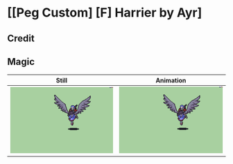 # [\[Peg Custom\] \[F\] Harrier by Ayr]

## Credit


	
## Magic

| Still | Animation |
| :---: | :-------: |
| ![Magic still](./Magic_000.png) | ![Magic animation](./Magic.gif) |
